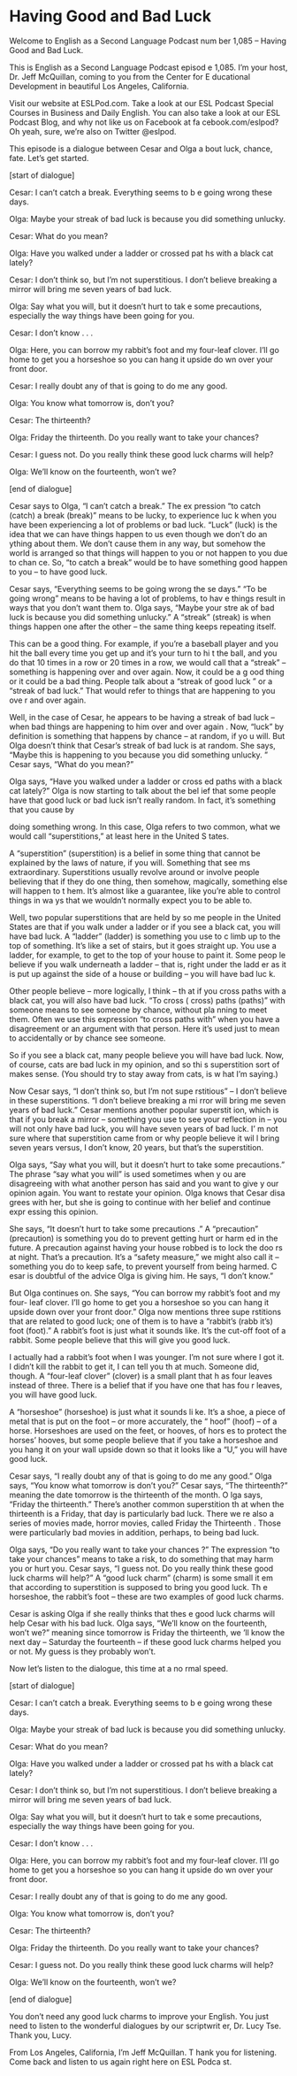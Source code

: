 # Having Good and Bad Luck

Welcome to English as a Second Language Podcast num ber 1,085 – Having Good and Bad Luck.  

This is English as a Second Language Podcast episod e 1,085. I’m your host, Dr. Jeff McQuillan, coming to you from the Center for E ducational Development in beautiful Los Angeles, California.  

Visit our website at ESLPod.com. Take a look at our  ESL Podcast Special Courses in Business and Daily English. You can also  take a look at our ESL Podcast Blog, and why not like us on Facebook at fa cebook.com/eslpod? Oh yeah, sure, we’re also on Twitter @eslpod.  

This episode is a dialogue between Cesar and Olga a bout luck, chance, fate. Let’s get started. 

[start of dialogue] 

Cesar: I can’t catch a break. Everything seems to b e going wrong these days. 

Olga: Maybe your streak of bad luck is because you did something unlucky. 

Cesar: What do you mean? 

Olga: Have you walked under a ladder or crossed pat hs with a black cat lately? 

Cesar: I don’t think so, but I’m not superstitious.  I don’t believe breaking a mirror will bring me seven years of bad luck. 

Olga: Say what you will, but it doesn’t hurt to tak e some precautions, especially the way things have been going for you.  

Cesar: I don’t know . . . 

Olga: Here, you can borrow my rabbit’s foot and my four-leaf clover. I’ll go home to get you a horseshoe so you can hang it upside do wn over your front door. 

Cesar: I really doubt any of that is going to do me  any good. 

Olga: You know what tomorrow is, don’t you? 

Cesar: The thirteenth? 

Olga: Friday the thirteenth. Do you really want to take your chances? 

Cesar: I guess not. Do you really think these good luck charms will help? 

Olga: We’ll know on the fourteenth, won’t we? 

[end of dialogue] 

Cesar says to Olga, “I can’t catch a break.” The ex pression “to catch (catch) a break (break)” means to be lucky, to experience luc k when you have been experiencing a lot of problems or bad luck. “Luck” (luck) is the idea that we can have things happen to us even though we don’t do an ything about them. We don’t cause them in any way, but somehow the world is arranged so that things will happen to you or not happen to you due to chan ce. So, “to catch a break” would be to have something good happen to you – to have good luck.  

Cesar says, “Everything seems to be going wrong the se days.” “To be going wrong” means to be having a lot of problems, to hav e things result in ways that you don’t want them to. Olga says, “Maybe your stre ak of bad luck is because you did something unlucky.” A “streak” (streak) is when things happen one after the other – the same thing keeps repeating itself.  

This can be a good thing. For example, if you’re a baseball player and you hit the ball every time you get up and it’s your turn to hi t the ball, and you do that 10 times in a row or 20 times in a row, we would call that a “streak” – something is happening over and over again. Now, it could be a g ood thing or it could be a bad thing. People talk about a “streak of good luck ” or a “streak of bad luck.” That would refer to things that are happening to you ove r and over again.  

Well, in the case of Cesar, he appears to be having  a streak of bad luck – when bad things are happening to him over and over again . Now, “luck” by definition is something that happens by chance – at random, if yo u will. But Olga doesn’t think that Cesar’s streak of bad luck is at random.  She says, “Maybe this is happening to you because you did something unlucky. ” Cesar says, “What do you mean?”  

Olga says, “Have you walked under a ladder or cross ed paths with a black cat lately?” Olga is now starting to talk about the bel ief that some people have that good luck or bad luck isn’t really random. In fact,  it’s something that you cause by  

doing something wrong. In this case, Olga refers to  two common, what we would call “superstitions,” at least here in the United S tates.  

A “superstition” (superstition) is a belief in some thing that cannot be explained by the laws of nature, if you will. Something that see ms extraordinary. Superstitions usually revolve around or involve people believing that if they do one thing, then somehow, magically, something else will happen to t hem. It’s almost like a guarantee, like you’re able to control things in wa ys that we wouldn’t normally expect you to be able to.  

Well, two popular superstitions that are held by so me people in the United States are that if you walk under a ladder or if you see a  black cat, you will have bad luck. A “ladder” (ladder) is something you use to c limb up to the top of something. It’s like a set of stairs, but it goes straight up.  You use a ladder, for example, to get to the top of your house to paint it. Some peop le believe if you walk underneath a ladder – that is, right under the ladd er as it is put up against the side of a house or building – you will have bad luc k.  

Other people believe – more logically, I think – th at if you cross paths with a black cat, you will also have bad luck. “To cross ( cross) paths (paths)” with someone means to see someone by chance, without pla nning to meet them. Often we use this expression “to cross paths with” when you have a disagreement or an argument with that person. Here it’s used just to mean to accidentally or by chance see someone.  

So if you see a black cat, many people believe you will have bad luck. Now, of course, cats are bad luck in my opinion, and so thi s superstition sort of makes sense. (You should try to stay away from cats, is w hat I’m saying.) 

Now Cesar says, “I don’t think so, but I’m not supe rstitious” – I don’t believe in these superstitions. “I don’t believe breaking a mi rror will bring me seven years of bad luck.” Cesar mentions another popular superstit ion, which is that if you break a mirror – something you use to see your reflection  in – you will not only have bad luck, you will have seven years of bad luck. I’ m not sure where that superstition came from or why people believe it wil l bring seven years versus, I don’t know, 20 years, but that’s the superstition.  

Olga says, “Say what you will, but it doesn’t hurt to take some precautions.” The phrase “say what you will” is used sometimes when y ou are disagreeing with what another person has said and you want to give y our opinion again. You want to restate your opinion. Olga knows that Cesar disa grees with her, but she is going to continue with her belief and continue expr essing this opinion.   

 She says, “It doesn’t hurt to take some precautions .” A “precaution” (precaution) is something you do to prevent getting hurt or harm ed in the future. A precaution against having your house robbed is to lock the doo rs at night. That’s a precaution. It’s a “safety measure,” we might also call it – something you do to keep safe, to prevent yourself from being harmed. C esar is doubtful of the advice Olga is giving him. He says, “I don’t know.”  

But Olga continues on. She says, “You can borrow my  rabbit’s foot and my four- leaf clover. I’ll go home to get you a horseshoe so  you can hang it upside down over your front door.” Olga now mentions three supe rstitions that are related to good luck; one of them is to have a “rabbit’s (rabb it’s) foot (foot).” A rabbit’s foot is just what it sounds like. It’s the cut-off foot of a rabbit. Some people believe that this will give you good luck.  

I actually had a rabbit’s foot when I was younger. I’m not sure where I got it. I didn’t kill the rabbit to get it, I can tell you th at much. Someone did, though. A “four-leaf clover” (clover) is a small plant that h as four leaves instead of three. There is a belief that if you have one that has fou r leaves, you will have good luck.  

A “horseshoe” (horseshoe) is just what it sounds li ke. It’s a shoe, a piece of metal that is put on the foot – or more accurately, the “ hoof” (hoof) – of a horse. Horseshoes are used on the feet, or hooves, of hors es to protect the horses’ hooves, but some people believe that if you take a horseshoe and you hang it on your wall upside down so that it looks like a “U,” you will have good luck. 

Cesar says, “I really doubt any of that is going to  do me any good.” Olga says, “You know what tomorrow is don’t you?” Cesar says, “The thirteenth?” meaning the date tomorrow is the thirteenth of the month. O lga says, “Friday the thirteenth.” There’s another common superstition th at when the thirteenth is a Friday, that day is particularly bad luck. There we re also a series of movies made, horror movies, called Friday the Thirteenth . Those were particularly bad movies in addition, perhaps, to being bad luck.  

Olga says, “Do you really want to take your chances ?” The expression “to take your chances” means to take a risk, to do something  that may harm you or hurt you. Cesar says, “I guess not. Do you really think these good luck charms will help?” A “good luck charm” (charm) is some small it em that according to superstition is supposed to bring you good luck. Th e horseshoe, the rabbit’s foot – these are two examples of good luck charms.  

Cesar is asking Olga if she really thinks that thes e good luck charms will help Cesar with his bad luck. Olga says, “We’ll know on the fourteenth, won’t we?” meaning since tomorrow is Friday the thirteenth, we ’ll know the next day – Saturday the fourteenth – if these good luck charms  helped you or not. My guess is they probably won’t. 

Now let’s listen to the dialogue, this time at a no rmal speed.  

[start of dialogue] 

Cesar: I can’t catch a break. Everything seems to b e going wrong these days. 

Olga: Maybe your streak of bad luck is because you did something unlucky. 

Cesar: What do you mean? 

Olga: Have you walked under a ladder or crossed pat hs with a black cat lately? 

Cesar: I don’t think so, but I’m not superstitious.  I don’t believe breaking a mirror will bring me seven years of bad luck. 

Olga: Say what you will, but it doesn’t hurt to tak e some precautions, especially the way things have been going for you.  

Cesar: I don’t know . . . 

Olga: Here, you can borrow my rabbit’s foot and my four-leaf clover. I’ll go home to get you a horseshoe so you can hang it upside do wn over your front door. 

Cesar: I really doubt any of that is going to do me  any good. 

Olga: You know what tomorrow is, don’t you? 

Cesar: The thirteenth? 

Olga: Friday the thirteenth. Do you really want to take your chances? 

Cesar: I guess not. Do you really think these good luck charms will help? 

Olga: We’ll know on the fourteenth, won’t we? 

[end of dialogue]  

 You don’t need any good luck charms to improve your  English. You just need to listen to the wonderful dialogues by our scriptwrit er, Dr. Lucy Tse. Thank you, Lucy. 

From Los Angeles, California, I’m Jeff McQuillan. T hank you for listening. Come back and listen to us again right here on ESL Podca st.  

